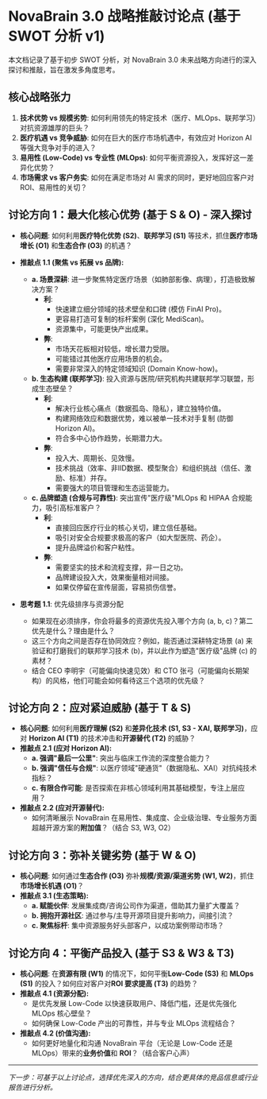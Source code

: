 # NovaBrain 3.0 战略推敲讨论点 (基于 SWOT 分析 v1)

本文档记录了基于初步 SWOT 分析，对 NovaBrain 3.0 未来战略方向进行的深入探讨和推敲，旨在激发多角度思考。

## 核心战略张力

1.  **技术优势 vs 规模劣势**: 如何利用领先的特定技术（医疗、MLOps、联邦学习）对抗资源雄厚的巨头？
2.  **医疗机遇 vs 竞争威胁**: 如何在巨大的医疗市场机遇中，有效应对 Horizon AI 等强大竞争对手的进入？
3.  **易用性 (Low-Code) vs 专业性 (MLOps)**: 如何平衡资源投入，发挥好这一差异化优势？
4.  **市场需求 vs 客户务实**: 如何在满足市场对 AI 需求的同时，更好地回应客户对 ROI、易用性的关切？

## 讨论方向 1：最大化核心优势 (基于 S & O) - 深入探讨

*   **核心问题**: 如何利用**医疗特化优势 (S2)**、**联邦学习 (S1)** 等技术，抓住**医疗市场增长 (O1)** 和**生态合作 (O3)** 的机遇？
*   **推敲点 1.1 (聚焦 vs 拓展 vs 品牌):**
    *   **a. 场景深耕**: 进一步聚焦特定医疗场景（如肺部影像、病理），打造极致解决方案？
        *   **利**:
            *   快速建立细分领域的技术壁垒和口碑 (模仿 FinAI Pro)。
            *   更容易打造可复制的标杆案例 (深化 MediScan)。
            *   资源集中，可能更快产出成果。
        *   **弊**:
            *   市场天花板相对较低，增长潜力受限。
            *   可能错过其他医疗应用场景的机会。
            *   需要非常深入的特定领域知识 (Domain Know-how)。
    *   **b. 生态构建 (联邦学习)**: 投入资源与医院/研究机构共建联邦学习联盟，形成生态壁垒？
        *   **利**:
            *   解决行业核心痛点（数据孤岛、隐私），建立独特价值。
            *   构建网络效应和数据优势，难以被单一技术对手复制 (防御 Horizon AI)。
            *   符合多中心协作趋势，长期潜力大。
        *   **弊**:
            *   投入大、周期长、见效慢。
            *   技术挑战（效率、非IID数据、模型聚合）和组织挑战（信任、激励、标准）并存。
            *   需要强大的项目管理和生态运营能力。
    *   **c. 品牌塑造 (合规与可靠性)**: 突出宣传"医疗级"MLOps 和 HIPAA 合规能力，吸引高标准客户？
        *   **利**:
            *   直接回应医疗行业的核心关切，建立信任基础。
            *   吸引对安全合规要求极高的客户（如大型医院、药企）。
            *   提升品牌溢价和客户粘性。
        *   **弊**:
            *   需要坚实的技术和流程支撑，非一日之功。
            *   品牌建设投入大，效果衡量相对间接。
            *   如果仅停留在宣传层面，容易损伤信誉。

*   **思考题 1.1**: 优先级排序与资源分配
    *   如果现在必须排序，你会将最多的资源优先投入哪个方向 (a, b, c)？第二优先是什么？理由是什么？
    *   这三个方向之间是否存在协同效应？例如，能否通过深耕特定场景 (a) 来验证和打磨我们的联邦学习技术 (b)，并以此作为塑造"医疗级"品牌 (c) 的素材？
    *   结合 CEO 李明宇（可能偏向快速见效）和 CTO 张弓（可能偏向长期架构）的风格，他们可能会如何看待这三个选项的优先级？

## 讨论方向 2：应对紧迫威胁 (基于 T & S)

*   **核心问题**: 如何利用**医疗理解 (S2)** 和**差异化技术 (S1, S3 - XAI, 联邦学习)**，应对 **Horizon AI (T1)** 的技术冲击和**开源替代 (T2)** 的威胁？
*   **推敲点 2.1 (应对 Horizon AI):**
    *   **a. 强调"最后一公里"**: 突出与临床工作流的深度整合能力？
    *   **b. 强调"信任与合规"**: 以医疗领域"硬通货"（数据隐私、XAI）对抗纯技术指标？
    *   **c. 有限合作可能**: 是否探索在非核心领域利用其基础模型，专注上层应用？
*   **推敲点 2.2 (应对开源替代):**
    *   如何清晰展示 NovaBrain 在易用性、集成度、企业级治理、专业服务方面超越开源方案的**附加值**？（结合 S3, W3, O2）

## 讨论方向 3：弥补关键劣势 (基于 W & O)

*   **核心问题**: 如何通过**生态合作 (O3)** 弥补**规模/资源/渠道劣势 (W1, W2)**，抓住**市场增长机遇 (O1)**？
*   **推敲点 3.1 (生态策略):**
    *   **a. 赋能伙伴**: 发展集成商/咨询公司作为渠道，借助其力量扩大覆盖？
    *   **b. 拥抱开源社区**: 通过参与/主导开源项目提升影响力，间接引流？
    *   **c. 聚焦标杆**: 集中资源服务好头部客户，以成功案例带动市场？

## 讨论方向 4：平衡产品投入 (基于 S3 & W3 & T3)

*   **核心问题**: 在**资源有限 (W1)** 的情况下，如何平衡**Low-Code (S3)** 和 **MLOps (S1)** 的投入？如何应对客户对**ROI 要求提高 (T3)** 的趋势？
*   **推敲点 4.1 (资源分配):**
    *   是优先发展 Low-Code 以快速获取用户、降低门槛，还是优先强化 MLOps 核心壁垒？
    *   如何确保 Low-Code 产出的可靠性，并与专业 MLOps 流程结合？
*   **推敲点 4.2 (价值沟通):**
    *   如何更好地量化和沟通 NovaBrain 平台（无论是 Low-Code 还是 MLOps）带来的**业务价值**和 **ROI**？（结合客户心声）

---
*下一步：可基于以上讨论点，选择优先深入的方向，结合更具体的竞品信息或行业报告进行分析。* 